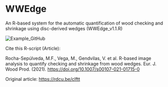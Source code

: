 # WWEdge
An R-based system for the automatic quantification of wood checking and shrinkage  using disc-derived wedges (WWEdge_v1.1.R)

![Example_GitHub](https://user-images.githubusercontent.com/72726521/156832134-4ef24187-9d0d-4d5f-bbc8-311e7c11297a.jpg)

Cite this R-script (Article):

Rocha-Sepúlveda, M.F., Vega, M., Gendvilas, V. et al. R-based image analysis to quantify checking and shrinkage from wood wedges. Eur. J. Wood Prod. (2021). https://doi.org/10.1007/s00107-021-01715-0


Original article:
https://rdcu.be/clftt
